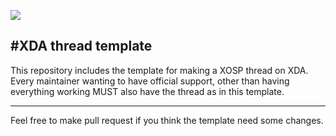 ![](http://s21.postimg.org/w9nhupo1j/user4968383_pic43635_1391879040.png)

#XDA thread template
---------------
This repository includes the template for making a XOSP thread on XDA. Every maintainer wanting to have official support, other than having everything working MUST also have the thread as in this template. 

---------------
Feel free to make pull request if you think the template need some changes. 
